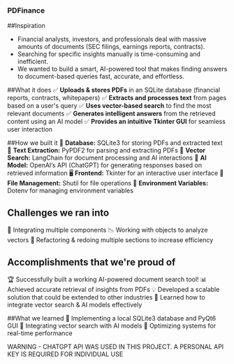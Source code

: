 ### PDFinance
##Inspiration
- Financial analysts, investors, and professionals deal with massive amounts of documents (SEC filings, earnings reports, contracts).
- Searching for specific insights manually is time-consuming and inefficient.
- We wanted to build a smart, AI-powered tool that makes finding answers to document-based queries fast, accurate, and effortless.

##What it does
✅ **Uploads & stores PDFs** in an SQLite database (financial reports, contracts, whitepapers)
✅ **Extracts and processes text** from pages based on a user's query
✅ **Uses vector-based search** to find the most relevant documents
✅ **Generates intelligent answers** from the retrieved content using an AI model
✅ **Provides an intuitive Tkinter GUI** for seamless user interaction

##How we built it
💾 **Database:** SQLite3 for storing PDFs and extracted text
📄 **Text Extraction:** PyPDF2 for parsing and extracting PDFs
🧠 **Vector Search:** LangChain for document processing and AI interactions
🤖 **AI Model:** OpenAI’s API (ChatGPT) for generating responses based on retrieved information
🖥️ **Frontend:** Tkinter for an interactive user interface
📂 **File Management:** Shutil for file operations
🔑 **Environment Variables:** Dotenv for managing environment variables

## Challenges we ran into
🚧 Integrating multiple components
📉 Working with objects to analyze vectors
🔄 Refactoring & redoing multiple sections to increase efficiency

## Accomplishments that we're proud of
🏆 Successfully built a working AI-powered document search tool!
📊 Achieved accurate retrieval of insights from PDFs
💡 Developed a scalable solution that could be extended to other industries
🚀 Learned how to integrate vector search & AI models effectively

##What we learned
📌 Implementing a local SQLite3 database and PyQt6 GUI
📌 Integrating vector search with AI models
📌 Optimizing systems for real-time performance


WARNING - CHATGPT API WAS USED IN THIS PROJECT. A PERSONAL API KEY IS REQUIRED FOR INDIVIDUAL USE
